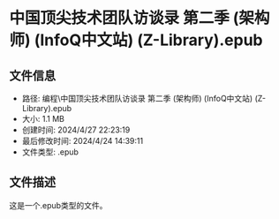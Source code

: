 ﻿# 中国顶尖技术团队访谈录 第二季 (架构师) (InfoQ中文站) (Z-Library).epub

## 文件信息
- 路径: 编程\中国顶尖技术团队访谈录 第二季 (架构师) (InfoQ中文站) (Z-Library).epub
- 大小: 1.1 MB
- 创建时间: 2024/4/27 22:23:19
- 最后修改时间: 2024/4/24 14:39:11
- 文件类型: .epub

## 文件描述
这是一个.epub类型的文件。

